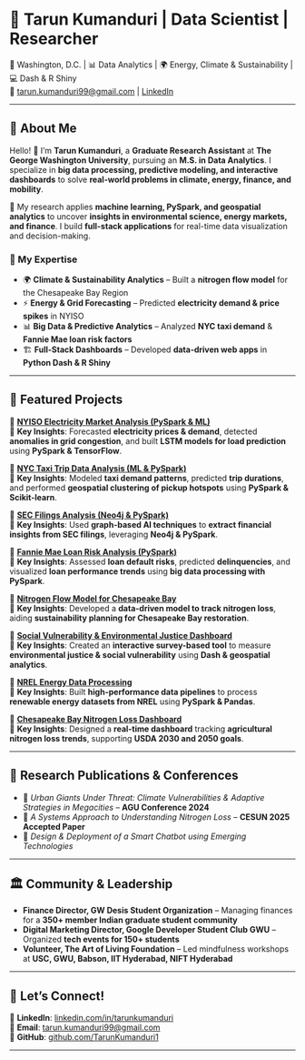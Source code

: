 # 🚀 Tarun Kumanduri | Data Scientist | Researcher  

📍 Washington, D.C. | 📊 Data Analytics | 🌍 Energy, Climate & Sustainability | 💻 Dash & R Shiny  
📧 tarun.kumanduri99@gmail.com | [LinkedIn](https://www.linkedin.com/in/tarunkumanduri)  

---

## 👋 About Me  

Hello! 👋 I’m **Tarun Kumanduri**, a **Graduate Research Assistant** at **The George Washington University**, pursuing an **M.S. in Data Analytics**. I specialize in **big data processing, predictive modeling, and interactive dashboards** to solve **real-world problems in climate, energy, finance, and mobility**.  

🔬 My research applies **machine learning, PySpark, and geospatial analytics** to uncover **insights in environmental science, energy markets, and finance**. I build **full-stack applications** for real-time data visualization and decision-making.  

### **🌟 My Expertise**
- 🌍 **Climate & Sustainability Analytics** – Built a **nitrogen flow model** for the Chesapeake Bay Region  
- ⚡ **Energy & Grid Forecasting** – Predicted **electricity demand & price spikes** in NYISO  
- 📊 **Big Data & Predictive Analytics** – Analyzed **NYC taxi demand** & **Fannie Mae loan risk factors**  
- 🏗️ **Full-Stack Dashboards** – Developed **data-driven web apps** in **Python Dash & R Shiny**  

---

## 📂 Featured Projects  

🔹 **[NYISO Electricity Market Analysis (PySpark & ML)](https://github.com/TarunKumanduri1/NYISO-Electricity-Market-Analysis-Pyspark-ML)**  
📌 **Key Insights**: Forecasted **electricity prices & demand**, detected **anomalies in grid congestion**, and built **LSTM models for load prediction** using **PySpark & TensorFlow**.  

🔹 **[NYC Taxi Trip Data Analysis (ML & PySpark)](https://github.com/TarunKumanduri1/NYC-Taxi-Trip-Data-Analysis-using-Machine-Learning-and-PySpark)**  
📌 **Key Insights**: Modeled **taxi demand patterns**, predicted **trip durations**, and performed **geospatial clustering of pickup hotspots** using **PySpark & Scikit-learn**.  

🔹 **[SEC Filings Analysis (Neo4j & PySpark)](https://github.com/TarunKumanduri1/SEC-Filings-using-pyspark-and-neo4j)**  
📌 **Key Insights**: Used **graph-based AI techniques** to **extract financial insights from SEC filings**, leveraging **Neo4j & PySpark**.  

🔹 **[Fannie Mae Loan Risk Analysis (PySpark)](https://github.com/TarunKumanduri1/Fanniemae_loan_data_analysis_pyspark)**  
📌 **Key Insights**: Assessed **loan default risks**, predicted **delinquencies**, and visualized **loan performance trends** using **big data processing with PySpark**.  

🔹 **[Nitrogen Flow Model for Chesapeake Bay](https://github.com/TarunKumanduri1/Nitrogen-Flow-Model-for-Chesapeake-Bay-Region)**  
📌 **Key Insights**: Developed a **data-driven model to track nitrogen loss**, aiding **sustainability planning for Chesapeake Bay restoration**.  

🔹 **[Social Vulnerability & Environmental Justice Dashboard](https://github.com/TarunKumanduri1/Social-Vulnerability-Environmental-Justice-Survey-App)**  
📌 **Key Insights**: Created an **interactive survey-based tool** to measure **environmental justice & social vulnerability** using **Dash & geospatial analytics**.  

🔹 **[NREL Energy Data Processing](https://github.com/TarunKumanduri1/NREL_ENERGY_DATA_PROCESSING)**  
📌 **Key Insights**: Built **high-performance data pipelines** to process **renewable energy datasets from NREL** using **PySpark & Pandas**.  

🔹 **[Chesapeake Bay Nitrogen Loss Dashboard](https://github.com/TarunKumanduri1/Chesapeake-Bay-Nitrogen-Loss-Dashboard)**  
📌 **Key Insights**: Designed a **real-time dashboard** tracking **agricultural nitrogen loss trends**, supporting **USDA 2030 and 2050 goals**.  

---

## 📖 Research Publications & Conferences  

- 📄 *Urban Giants Under Threat: Climate Vulnerabilities & Adaptive Strategies in Megacities* – **AGU Conference 2024**  
- 📑 *A Systems Approach to Understanding Nitrogen Loss* – **CESUN 2025 Accepted Paper**  
- 🤖 *Design & Deployment of a Smart Chatbot using Emerging Technologies*  

---

## 🏛️ Community & Leadership  

- **Finance Director, GW Desis Student Organization** – Managing finances for a **350+ member Indian graduate student community**  
- **Digital Marketing Director, Google Developer Student Club GWU** – Organized **tech events for 150+ students**  
- **Volunteer, The Art of Living Foundation** – Led mindfulness workshops at **USC, GWU, Babson, IIT Hyderabad, NIFT Hyderabad**  

---

## 📢 Let’s Connect!  

🔗 **LinkedIn**: [linkedin.com/in/tarunkumanduri](https://linkedin.com/in/tarunkumanduri)  
📧 **Email**: [tarun.kumanduri99@gmail.com](mailto:tarun.kumanduri99@gmail.com)  
📂 **GitHub**: [github.com/TarunKumanduri1](https://github.com/TarunKumanduri1)  

---

